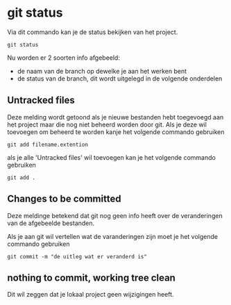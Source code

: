 # git status

Via dit commando kan je de status bekijken van het project.

```
git status
```  
Nu worden er 2 soorten info afgebeeld:  
* de naam van de branch op dewelke je aan het werken bent
* de status van de branch, dit wordt uitgelegd in de volgende onderdelen

## Untracked files
Deze melding wordt getoond als je nieuwe bestanden hebt toegevoegd aan het project maar die nog niet beheerd worden door git.
Als je deze wil toevoegen om beheerd te worden kanje het volgende commando gebruiken

```
git add filename.extention
```
als je alle 'Untracked files' wil toevoegen kan je het volgende commando gebruiken
```
git add .
```

## Changes to be committed
Deze meldinge betekend dat git nog geen info heeft over de veranderingen van de afgebeelde bestanden.

Als je aan git wil vertellen wat de varanderingen zijn moet je het volgende commando gebruiken

```
git commit -m "de uitleg wat er veranderd is"
```

## nothing to commit, working tree clean
Dit wil zeggen dat je lokaal project geen wijzigingen heeft.
